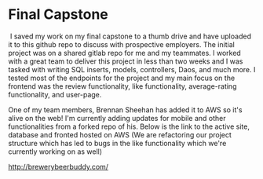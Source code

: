 # Final Capstone
​ 
I saved my work on my final capstone to a thumb drive and have uploaded it to this github repo to discuss with prospective employers. The initial project was on a shared gitlab repo for me and my teammates. I worked with a great team to deliver this project in less than two weeks and I was tasked with writing SQL inserts, models, controllers, Daos, and much more. I tested most of the endpoints for the project and my main focus on the frontend was the review functionality, like functionality, average-rating functionality, and user-page. 

One of my team members, Brennan Sheehan has added it to AWS so it's alive on the web! I'm currently adding updates for mobile and other functionalities from a forked repo of his. Below is the link to the active site, database and fronted hosted on AWS (We are refactoring our project structure which has led to bugs in the like functionality which we're currently working on as well)

http://brewerybeerbuddy.com/
